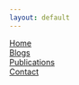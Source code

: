 ```yaml
---
layout: default
---
```



[Home](./Home.html) \
[Blogs](./Blogs.html) \
[Publications](./Publications.html) \
[Contact](./Contact.html) 
